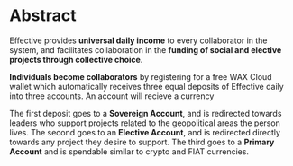 # Abstract

Effective provides **universal daily income** to every collaborator in the system, and facilitates collaboration in the **funding of social and elective projects through collective choice**. 

**Individuals become collaborators** by registering for a free WAX Cloud wallet which automatically receives three equal deposits of Effective daily into three accounts. An account will recieve a currency

The first deposit goes to a **Sovereign Account**, and is redirected towards leaders who support projects related to the geopolitical areas the person lives. The second goes to an **Elective Account**, and is redirected directly towards any project they desire to support. The third goes to a **Primary Account** and is spendable similar to crypto and FIAT currencies. 
<!--stackedit_data:
eyJoaXN0b3J5IjpbLTEzNjUwODcyMzksNzMwOTk4MTE2XX0=
-->